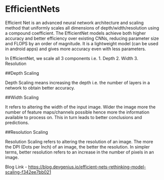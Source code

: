 # EfficientNets

Efficient Net is an advanced neural network architecture and scaling method that uniformly scales all dimensions of depth/width/resolution using a compound coefficient. The EfficientNet models achieve both higher accuracy and better efficiency over existing CNNs, reducing parameter size and FLOPS by an order of magnitude. It is a lightweight model (can be used in android apps) and gives more accuracy even with less parameters.

In EfficientNet, we scale all 3 components i.e.
                                                  1. Depth
                                                  2. Width
                                                  3. Resolution
                                                  
##Depth Scaling

Depth Scaling means increasing the depth i.e. the number of layers in a network to obtain better accuracy.


                                                  
##Width Scaling 

It refers to altering the width of the input image. Wider the image more the number of feature maps/channels possible hence more the information available to process on. This in turn leads to better conclusions and predictions.


##Resolution Scaling

Resolution Scaling refers to altering the resolution of an image. The more the DPI (Dots per Inch) of an image, the better the resolution. In simpler terms, better resolution refers to an increase in the number of pixels in an image.


Blog Link - https://blog.devgenius.io/efficient-nets-rethinking-model-scaling-f342ee7bb021
